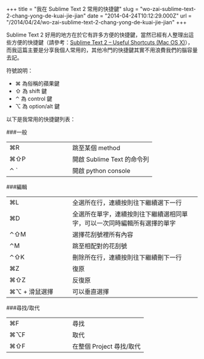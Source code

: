 +++
title = "我在 Sublime Text 2 常用的快捷鍵"
slug = "wo-zai-sublime-text-2-chang-yong-de-kuai-jie-jian"
date = "2014-04-24T10:12:29.000Z"
url = "/2014/04/24/wo-zai-sublime-text-2-chang-yong-de-kuai-jie-jian"
+++

Sublime Text 2 好用的地方在於它有許多方便的快捷鍵，當然已經有人整理出這些方便的快捷鍵（請參考：[Sublime Text 2 – Useful Shortcuts (Mac OS X)](https://gist.github.com/lucasfais/1207002)），而我這篇主要是分享我個人常用的，其他冷門的快捷鍵其實不用浪費我們的腦容量去記。

符號說明：

- ⌘ 為俗稱的蘋果鍵 
- ⇧ 為 shift 鍵
- ⌃ 為 control 鍵
- ⌥ 為 option/alt 鍵

以下是我常用的快捷鍵列表：

###一般
<table>
	<tr>
    	<td width="150px">⌘R</td>
        <td>跳至某個 method</td>
    </tr>
    <tr>
    	<td>⌘⇧P</td>
        <td>開啟 Sublime Text 的命令列</td>
    </tr>
    <tr>
    	<td>⌃ `</td>
        <td>開啟 python console</td>
    </tr>
</table>

###編輯
<table>
	<tr>
    	<td width="150px">⌘L</td>
        <td>全選所在行，連續按則往下繼續選下一行</td>
    </tr>
    <tr>
    	<td>⌘D</td>
        <td>全選所在單字，連續按則往下繼續選相同單字，可以一次同時編輯所有選擇的單字</td>
    </tr>
    <tr>
    	<td>⌃⇧M</td>
        <td>選擇花刮號裡所有內容</td>
    </tr>
    <tr>
    	<td>⌃M</td>
        <td>跳至相配對的花刮號</td>
    </tr>
    <tr>
    	<td>⌃⇧K</td>
        <td>刪除所在行，連續按則往下繼續刪下一行</td>
    </tr>
    <tr>
    	<td>⌘Z</td>
        <td>復原</td>
    </tr>
    <tr>
    	<td>⌘⇧Z</td>
        <td>反復原</td>
    </tr>
    <tr>
    	<td>⌘⌥ + 滑鼠選擇</td>
        <td>可以垂直選擇</td>
    </tr>
</table>

###尋找/取代
<table>
	<tr>
    	<td width="150px">⌘F</td>
        <td>尋找</td>
    </tr>
    <tr>
    	<td>⌘⌥F</td>
        <td>取代</td>
    </tr>
    <tr>
    	<td>⌘⇧F</td>
        <td>在整個 Project 尋找/取代</td>
    </tr>
</table>
